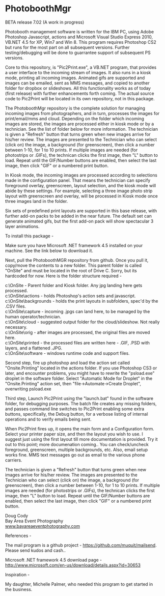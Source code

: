 PhotoboothMgr
=============

BETA release 7.02 (A work in progress)

Photobooth management software is written for the IBM PC, using Adobe Photoshop Javascript, actions and Microsoft Visual Studio Express 2010, VB.NET 4.5 for XP, Win7 and Win 8.  This program requires Photoshop CS2 but runs for the most part on all subsequent versions.  Further testing/debugging will be done to guarrantee support of subsequent PS versions.

Core to this repository, is "Pic2Print.exe", a VB.NET program, that provides a user interface to the incoming stream
of images.  It also runs in a kiosk mode, printing all incoming images.  Animated gifs are supported and images can be emailed, sent as MMS messages, and copied to another folder for dropbox or slideshows.  All this functionality works as of today (first release) with further enhancements forth coming.  The actual source code to Pic2Print will be located in its own repository, not in this package.  

The PhotoboothMgr repository is the complete solution for managing incoming images from photographers, and in turn, processes the images for print/email/mms and cloud.  Depending on the folder which incoming images are stored, the images are processed either in kiosk mode or by a technician.  See the list of folder below for more information. The technician is given a "Refresh" button that turns green when new images arrive for his/her review.  The images are presented to the Technician who can select (click on) the image, a background (for greenscreen), then click a number between 1-10, for 1 to 10 prints.  If multiple images are needed (for photostrips or .GIFs), the technican clicks the first image, then "L" button to load. Repeat until the GIF/Number buttons are enabled, then select the last image, then click "GIF" or a numbered print button.

In Kiosk mode, the incoming images are processed according to selections made in the configuration panel.  That means the technician can specify foreground overlay, greenscreen, layout selection, and the kiosk mode will abide by these settings.  For example, selecting a three image photo strip layout with greenscreen and overlay, will be processed in Kiosk mode once three images land in the folder.

Six sets of predefined print layouts are supported in this base release, with further add-on packs to be added in the near future.  The default set can generate animated gifs, but the first add-on pack will show spectacular 3 layer animations.

To install this package -

Make sure you have Microsoft .NET framework 4.5 installed on your machine.  See the link below to download it.

Next, pull the PhotoboothMGR repository from github.  Once you pull it, copy/move the contents to a new folder. This parent folder is called "OnSite" and must be located in the root of Drive C.  Sorry, but its hardcoded for now.  Here is the folder structure required -

c:\OnSite                - Parent folder and Kiosk folder. Any jpg landing here gets processed.<br>
c:\OnSite\actions        - holds Photoshop's action sets and javascript.<br>
c:\OnSite\backgrounds    - holds the print layouts in subfolders, spec'd by the .CSV files.<br>
c:\OnSite\capture        - incoming .jpgs can land here, to be managed by the human operator/technician.<br>
c:\OnSite\cloud          - suggested output folder for the cloud/slideshow.  Not really necessary.<br>
c:\OnSite\orig           - after images are processed, the original files are moved here.<br>
c:\OnSite\printed        - the processed files are written here - .GIF, .PSD with layers, and a flattened .JPG.<br>
c:\OnSite\software       - windows runtime code and support files.<br>

Second step, fire up photoshop and load the action set called "Onsite.Printing" located in the actions folder. If you
use Photoshop CS3 or later, and encounter problems, you might have to rewrite the "psload.exe" droplet in the software folder. Select "Automatic Mode for Droplet" in the "Onsite.Printing" action set, then "file->Automate->Create Droplet",
overwriting psload.exe

Third step, Launch Pic2Print using the "launch.bat" found in the software folder, for debugging purposes.  The batch file  creates any missing folders, and passes command line switches to Pic2Print enabling some extra buttons, specifically, the Debug button, for a verbose listing of internal operations and to verify emails being sent.

When Pic2Print fires up, it opens the main form and a Configuration form.  Select your printer paper size, and then
the layout you wish to use.  I suggest just using the first layout till more documentation is provided. Try it out
to this point; more documenation coming..  You can check/uncheck foreground, greenscreen, multiple backgrounds, etc. Also, email setup works fine.  MMS text messages go out as email to the various phone carriers.  

The technician is given a "Refresh" button that turns green when new images arrive for his/her review.  The images are presented to the Technician who can select (click on) the image, a background (for greenscreen), then click a number between 1-10, for 1 to 10 prints.  If multiple images are needed (for photostrips or .GIFs), the technican clicks the first image, then "L" button to load. Repeat until the GIF/Number buttons are enabled, then select the last image, then click "GIF" or a numbered print button.

Doug Cody <br>
Bay Area Event Photography <br>
www.bayareaeventphotography.com <br>

References - 

The mail program is a github project - https://github.com/muquit/mailsend.  Please send kudos and cash..

Microsoft .NET framework 4.5 download page - http://www.microsoft.com/en-us/download/details.aspx?id=30653 

Inspiration -

My daughter, Michelle Palmer, who needed this program to get started in the business.



